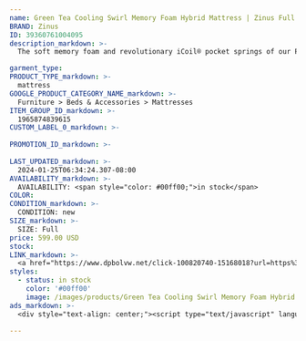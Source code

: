 ```yaml
---
name: Green Tea Cooling Swirl Memory Foam Hybrid Mattress | Zinus Full / 12"
BRAND: Zinus
ID: 39360761004095
description_markdown: >-
  The soft memory foam and revolutionary iCoil® pocket springs of our Pressure Relief Gel Memory Foam iCoil® Hybrid Mattress are just what you need to inspire restorative sleep. Built with superior edge support, handles for easy mobility, and precisely designed layers of temperature-regulating gel memory foam and contouring ViscoLatex foam, it’s got all the bells and whistles you need in a mattress. Fiberglass free.

garment_type:
PRODUCT_TYPE_markdown: >-
  mattress
GOOGLE_PRODUCT_CATEGORY_NAME_markdown: >-
  Furniture > Beds & Accessories > Mattresses
ITEM_GROUP_ID_markdown: >-
  1965874839615
CUSTOM_LABEL_0_markdown: >-
  
PROMOTION_ID_markdown: >-
  
LAST_UPDATED_markdown: >-
  2024-01-25T06:34:24.307-08:00
AVAILABILITY_markdown: >-
  AVAILABILITY: <span style="color: #00ff00;">in stock</span>
COLOR:
CONDITION_markdown: >-
  CONDITION: new
SIZE_markdown: >-
  SIZE: Full
price: 599.00 USD
stock: 
LINK_markdown: >-
  <a href="https://www.dpbolvw.net/click-100820740-15168018?url=https%3A%2F%2Fwww.zinus.com%2Fproducts%2Fgel-memory-foam-hybrid-mattress%3Fvariant%3D39360761004095" target="_blank" style="display: inline-block; padding: 10px 20px; font-size: 16px; text-align: center; text-decoration: none; cursor: pointer; border: 1px solid #3498db; color: #3498db; background-color: #fff; border-radius: 5px; transition: background-color 0.3s;">Go to Product</a>
styles:
  - status: in stock
    color: '#00ff00'
    image: /images/products/Green Tea Cooling Swirl Memory Foam Hybrid Mattress _ Zinus Full _ 12_/Gel-infusedMemoryFoamHybridMattress_zinus.com_-2.jpg
ads_markdown: >-
  <div style="text-align: center;"><script type="text/javascript" language="javascript" src="https://www.tkqlhce.com/placeholder-52290839?target=_top&mouseover=N"></script></div>

---
```

